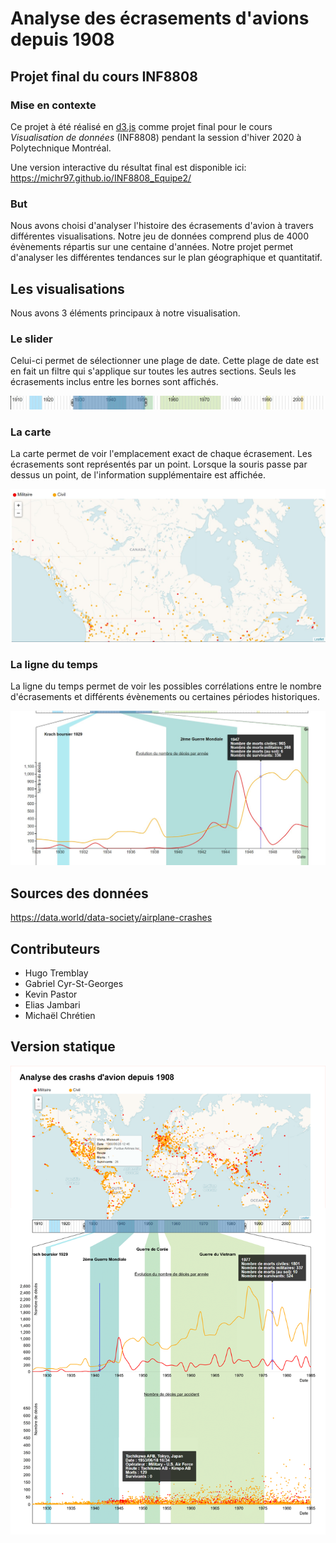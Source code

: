 # Analyse des écrasements d'avions depuis 1908

## Projet final du cours INF8808

### Mise en contexte

Ce projet à été réalisé en [d3.js](https://d3js.org/) comme projet final pour le cours *Visualisation de données* (INF8808) pendant la session d'hiver 2020 à Polytechnique Montréal.

Une version interactive du résultat final est disponible ici:  https://michr97.github.io/INF8808_Equipe2/

### But

Nous avons choisi d'analyser l'histoire des écrasements d'avion à travers différentes visualisations. Notre jeu de données comprend plus de 4000 évènements répartis sur une centaine d'années. Notre projet permet d'analyser les différentes tendances sur le plan géographique et quantitatif.

## Les visualisations

Nous avons 3 éléments principaux à notre visualisation.

### Le slider

Celui-ci permet de sélectionner une plage de date. Cette plage de date est en fait un filtre qui s'applique sur toutes les autres sections. Seuls les écrasements inclus entre les bornes sont affichés.

![slider](img/slider.jpg)

### La carte

La carte permet de voir l'emplacement exact de chaque écrasement. Les écrasements sont représentés par un point. Lorsque la souris passe par dessus un point, de l'information supplémentaire est affichée.

![carte](img/carte.jpg)

### La ligne du temps

La ligne du temps permet de voir les possibles corrélations entre le nombre d'écrasements et différents évènements ou certaines périodes historiques.

![timeline](img/timeline.jpg)

## Sources des données

https://data.world/data-society/airplane-crashes

## Contributeurs

 * Hugo Tremblay
 * Gabriel Cyr-St-Georges
 * Kevin Pastor
 * Elias Jambari
 * Michaël Chrétien


 ## Version statique

 ![timeline](img/static.png)

